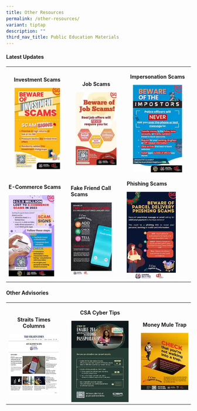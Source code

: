 ```yaml
---
title: Other Resources
permalink: /other-resources/
variant: tiptap
description: ""
third_nav_title: Public Education Materials
---
```

<h4><strong>Latest Updates</strong></h4>
<table style="minWidth: 75px">
<colgroup>
<col>
<col>
<col>
</colgroup>
<tbody>
<tr>
<th rowspan="1" colspan="1">
<p><strong>Investment Scams</strong>
</p><a class="isomer-image-wrapper" href="/files/Public%20Education%20Materials/Investment_Scam.pdf"><img style="width: 80%;" height="auto" width="100%" alt="" src="/images/Public Education Materials/Investment_Scam.jpg"></a>
</th>
<th rowspan="1" colspan="1">
<p><strong>Job Scams</strong>
</p><a class="isomer-image-wrapper" href="/files/Public%20Education%20Materials/Job_Scam.pdf"><img style="width: 80%;" height="auto" width="100%" alt="" src="/images/Public Education Materials/Job_scam.jpg"></a>
</th>
<th rowspan="1" colspan="1">
<p><strong>Impersonation Scams</strong>
</p><a class="isomer-image-wrapper" href="/files/Public%20Education%20Materials/Impersonation_Scam.pdf"><img style="width: 80%;" height="auto" width="100%" alt="" src="/images/Public Education Materials/Impersonation_scam.jpg"></a>
</th>
</tr>
<tr>
<td rowspan="1" colspan="1">
<p><strong>E-Commerce Scams</strong>
</p><a class="isomer-image-wrapper" href="/files/Public%20Education%20Materials/Ecommerce_Scam.pdf"><img style="width: 80%;" height="auto" width="100%" alt="" src="/images/Public Education Materials/Ecommerce_scam.jpg"></a>
</td>
<td rowspan="1" colspan="1">
<p><strong>Fake Friend Call Scams</strong>
</p><a class="isomer-image-wrapper" href="/files/Public%20Education%20Materials/Fake_Friend_Call_Scam.pdf"><img style="width: 80%;" height="auto" width="100%" alt="" src="/images/Public Education Materials/Fake_Friend_call_scam.jpg"></a>
</td>
<td rowspan="1" colspan="1">
<p><strong>Phishing Scams</strong>
</p><a class="isomer-image-wrapper" href="/files/Public%20Education%20Materials/Phishing_Scam.pdf"><img style="width: 80%;" height="auto" width="100%" alt="" src="/images/Public Education Materials/Phishing_scam.jpg"></a>
</td>
</tr>
</tbody>
</table>
<h4><strong>Other Advisories</strong></h4>
<table style="minWidth: 75px">
<colgroup>
<col>
<col>
<col>
</colgroup>
<tbody>
<tr>
<th rowspan="1" colspan="1">
<p>Straits Times Columns</p><a class="isomer-image-wrapper" href="/st-columns/"><img style="width: 100%" height="auto" width="100%" alt="" src="/images/ST Article/st_col.jpg"></a>
</th>
<th rowspan="1" colspan="1">
<p>CSA Cyber Tips</p><a class="isomer-image-wrapper" href="/csa-cyber-tips/"><img style="width: 80%;" height="auto" width="100%" alt="" src="/images/Public Education Materials/CSA Cyber Tips/CSA_Cyber_Tip_1.jpg"></a>
</th>
<th rowspan="1" colspan="1">
<p>Money Mule Trap</p><a class="isomer-image-wrapper" href="/files/Public%20Education%20Materials/Money_Mule.pdf"><img style="width: 100%" height="auto" width="100%" alt="" src="/images/Public Education Materials/Money_Mule.jpg"></a>
</th>
</tr>
</tbody>
</table>
<p></p>
<p></p>